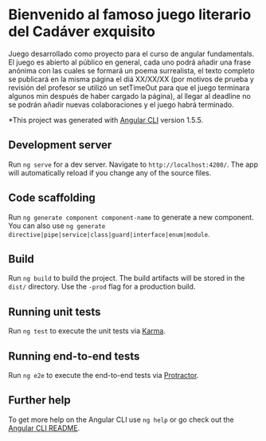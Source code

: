 # Bienvenido al famoso juego literario del Cadáver exquisito

Juego desarrollado como proyecto para el curso de angular fundamentals.
El juego es abierto al público en general, cada uno podrá añadir una frase anónima con las cuales se formará un poema surrealista, el texto completo se publicará en la misma página el diá XX/XX/XX (por motivos de prueba y revisión del profesor se utilizó un setTimeOut para que el juego terminara algunos min después de haber cargado la página), al llegar al deadline no se podrán añadir nuevas colaboraciones y el juego habrá terminado.

*This project was generated with [Angular CLI](https://github.com/angular/angular-cli) version 1.5.5.

## Development server

Run `ng serve` for a dev server. Navigate to `http://localhost:4200/`. The app will automatically reload if you change any of the source files.

## Code scaffolding

Run `ng generate component component-name` to generate a new component. You can also use `ng generate directive|pipe|service|class|guard|interface|enum|module`.

## Build

Run `ng build` to build the project. The build artifacts will be stored in the `dist/` directory. Use the `-prod` flag for a production build.

## Running unit tests

Run `ng test` to execute the unit tests via [Karma](https://karma-runner.github.io).

## Running end-to-end tests

Run `ng e2e` to execute the end-to-end tests via [Protractor](http://www.protractortest.org/).

## Further help

To get more help on the Angular CLI use `ng help` or go check out the [Angular CLI README](https://github.com/angular/angular-cli/blob/master/README.md).
